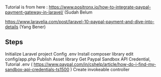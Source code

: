 Tutorial is from here : https://www.positronx.io/how-to-integrate-paypal-payment-gateway-in-laravel/ (Sudah Belum

https://www.laravelia.com/post/laravel-10-paypal-payment-and-dive-into-details (Yang Bener)

## Steps

Initialize Laravel project
Config .env 
Install composer library
edit config/app.php
Publish Asset library
Get Paypal Sandbox API Credential, Tutorial .env ( https://www.paypal.com/in/cshelp/article/how-do-i-find-my-sandbox-api-credentials-ts1500 )
Create invokeable controller
